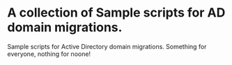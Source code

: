 # A collection of Sample scripts for AD domain migrations.
Sample scripts for Active Directory domain migrations.  Something for everyone, nothing for noone!
